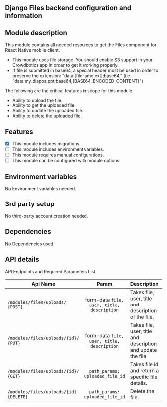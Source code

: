 ## Django Files backend configuration and information

## Module description

This module contains all needed resources to get the Files component for React Native mobile client.

- This module uses file storage. You should enable S3 support
  in your Crowdbotics app in order to get it working properly.
- If file is submitted in base64, a special header must be used
  in order to preserve the extension: "data:[filename.ext];base64,"
  (i.e. "data:my_diapos.ppt;base64,{BASE64_ENCODED-CONTENT}")

The following are the critical features in scope for this module.

- Ability to upload the file.
- Ability to get the uploaded file.
- Ability to update the uploaded file.
- Ability to delete the uploaded file.

## Features

- [x] This module includes migrations.
- [ ] This module includes environment variables.
- [ ] This module requires manual configurations.
- [ ] This module can be configured with module options.

## Environment variables

No Environment variables needed.

## 3rd party setup

No third-party account creation needed.

## Dependencies

No Dependencies used.

## API details

API Endpoints and Required Parameters List.

| Api Name                                 |                   Param                    | Description                                                  |
|------------------------------------------|:------------------------------------------:|:-------------------------------------------------------------|
| `/modules/files/uploads/` `{POST}`       | form-data `file, user, title, description` | Takes file, user, title and description of the file.         |
| `/modules/files/uploads/{id}/` `{PUT}`   | form-data `file, user, title, description` | Takes file, user, title and description and update the file. |
| `/modules/files/uploads/{id}/` `{GET}`   |      `path_params: uploaded_file_id`       | Takes file id and return a specific file details.            |
| `/modules/files/uploads/{id}` `{DELETE}` |      `path_params: uploaded_file_id`       | Delete the file.                                             |

